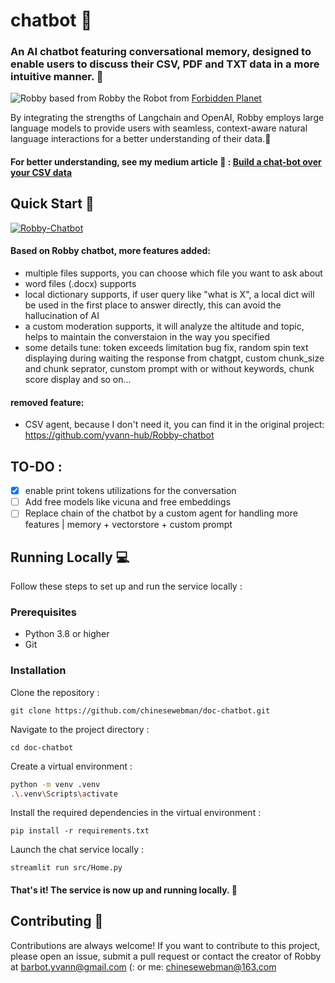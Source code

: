 # chatbot 🤖

### An AI chatbot featuring conversational memory, designed to enable users to discuss their CSV, PDF and TXT data in a more intuitive manner. 📄
![Robby](robby-pic.png)
based from Robby the Robot from [Forbidden Planet](https://youtu.be/bflfQN_YsTM)

By integrating the strengths of Langchain and OpenAI, Robby employs large language models to provide users with seamless, 
context-aware natural language interactions for a better understanding of their data.🧠
#### For better understanding, see my medium article 🖖 : [Build a chat-bot over your CSV data](https://medium.com/@yvann-hub/build-a-chatbot-on-your-csv-data-with-langchain-and-openai-ed121f85f0cd)
## Quick Start 🚀

[![Robby-Chatbot](https://img.shields.io/static/v1?label=Robby-Chatbot&message=Visit%20Website&color=ffffff&labelColor=ADD8E6&style=for-the-badge)](https://robby-chatbot.com)

#### Based on Robby chatbot, more features added:
- multiple files supports, you can choose which file you want to ask about
- word files (.docx) supports
- local dictionary supports, if user query like "what is X", a local dict will be used in the first place to answer directly, this can avoid the hallucination of AI
- a custom moderation supports, it will analyze the altitude and topic, helps to maintain the converstaion in the way you specified
- some details tune: token exceeds limitation bug fix, random spin text displaying during waiting the response from chatgpt, custom chunk_size and chunk seprator, cunstom prompt with or without keywords, chunk score display and so on...

#### removed feature:
- CSV agent, because I don't need it, you can find it in the original project: https://github.com/yvann-hub/Robby-chatbot

## TO-DO :
- [x] enable print tokens utilizations for the conversation
- [ ] Add free models like vicuna and free embeddings
- [ ] Replace chain of the chatbot by a custom agent for handling more features | memory + vectorstore + custom prompt

## Running Locally 💻
Follow these steps to set up and run the service locally :

### Prerequisites
- Python 3.8 or higher
- Git

### Installation
Clone the repository :

`git clone https://github.com/chinesewebman/doc-chatbot.git`


Navigate to the project directory :

`cd doc-chatbot`


Create a virtual environment :
```bash
python -m venv .venv
.\.venv\Scripts\activate
```

Install the required dependencies in the virtual environment :

`pip install -r requirements.txt`


Launch the chat service locally :

`streamlit run src/Home.py`

#### That's it! The service is now up and running locally. 🤗

## Contributing 🙌
Contributions are always welcome! If you want to contribute to this project, please open an issue, submit a pull request or contact the creator of Robby at barbot.yvann@gmail.com (: or me: chinesewebman@163.com



